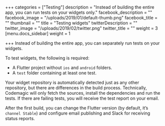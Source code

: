 +++
categories = ["Testing"]
description = "Instead of building the entire app, you can run tests on your widgets only."
facebook_description = ""
facebook_image = "/uploads/2019/01/default-thumb.png"
facebook_title = ""
thumbnail = ""
title = "Testing widgets"
twitterDescription = ""
twitter_image = "/uploads/2019/02/twitter.png"
twitter_title = ""
weight = 3
[menu.docs_sidebar]
weight = 1

+++
Instead of building the entire app, you can separately run tests on your widgets.

To test widgets, the following is required:

* A Flutter project without `ios` and `android` folders.
* A `test` folder containing at least one test.

Your widget repository is automatically detected just as any other repository, but there are differences in the build process. Technically, Codemagic will only fetch the sources, install the dependencies and run the tests. If there are failing tests, you will receive the test report on your email.

After the first build, you can change the Flutter version (by default, it’s `channel Stable`) and configure email publishing and Slack for receiving status reports.
